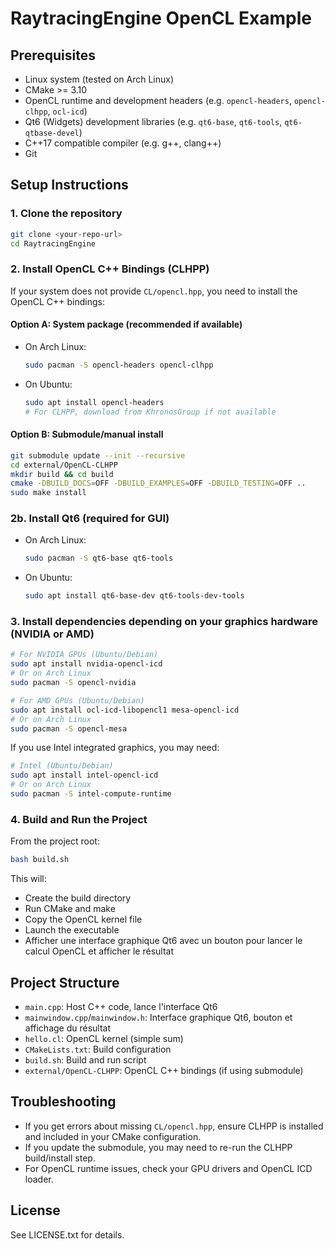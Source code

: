 # RaytracingEngine OpenCL Example

## Prerequisites
- Linux system (tested on Arch Linux)
- CMake >= 3.10
- OpenCL runtime and development headers (e.g. `opencl-headers`, `opencl-clhpp`, `ocl-icd`)
- Qt6 (Widgets) development libraries (e.g. `qt6-base`, `qt6-tools`, `qt6-qtbase-devel`)
- C++17 compatible compiler (e.g. g++, clang++)
- Git

## Setup Instructions

### 1. Clone the repository
```bash
git clone <your-repo-url>
cd RaytracingEngine
```

### 2. Install OpenCL C++ Bindings (CLHPP)
If your system does not provide `CL/opencl.hpp`, you need to install the OpenCL C++ bindings:

#### Option A: System package (recommended if available)
- On Arch Linux:
  ```bash
  sudo pacman -S opencl-headers opencl-clhpp
  ```
- On Ubuntu:
  ```bash
  sudo apt install opencl-headers
  # For CLHPP, download from KhronosGroup if not available
  ```

#### Option B: Submodule/manual install
```bash
git submodule update --init --recursive
cd external/OpenCL-CLHPP
mkdir build && cd build
cmake -DBUILD_DOCS=OFF -DBUILD_EXAMPLES=OFF -DBUILD_TESTING=OFF ..
sudo make install
```

### 2b. Install Qt6 (required for GUI)
- On Arch Linux:
  ```bash
  sudo pacman -S qt6-base qt6-tools
  ```
- On Ubuntu:
  ```bash
  sudo apt install qt6-base-dev qt6-tools-dev-tools
  ```

### 3. Install dependencies depending on your graphics hardware (NVIDIA or AMD)

```bash
# For NVIDIA GPUs (Ubuntu/Debian)
sudo apt install nvidia-opencl-icd
# Or on Arch Linux
sudo pacman -S opencl-nvidia

# For AMD GPUs (Ubuntu/Debian)
sudo apt install ocl-icd-libopencl1 mesa-opencl-icd
# Or on Arch Linux
sudo pacman -S opencl-mesa
```

If you use Intel integrated graphics, you may need:
```bash
# Intel (Ubuntu/Debian)
sudo apt install intel-opencl-icd
# Or on Arch Linux
sudo pacman -S intel-compute-runtime
```

### 4. Build and Run the Project
From the project root:
```bash
bash build.sh
```
This will:
- Create the build directory
- Run CMake and make
- Copy the OpenCL kernel file
- Launch the executable
- Afficher une interface graphique Qt6 avec un bouton pour lancer le calcul OpenCL et afficher le résultat

## Project Structure
- `main.cpp`: Host C++ code, lance l'interface Qt6
- `mainwindow.cpp`/`mainwindow.h`: Interface graphique Qt6, bouton et affichage du résultat
- `hello.cl`: OpenCL kernel (simple sum)
- `CMakeLists.txt`: Build configuration
- `build.sh`: Build and run script
- `external/OpenCL-CLHPP`: OpenCL C++ bindings (if using submodule)

## Troubleshooting
- If you get errors about missing `CL/opencl.hpp`, ensure CLHPP is installed and included in your CMake configuration.
- If you update the submodule, you may need to re-run the CLHPP build/install step.
- For OpenCL runtime issues, check your GPU drivers and OpenCL ICD loader.

## License
See LICENSE.txt for details.
